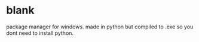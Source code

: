 # blank
package manager for windows. made in python but compiled to .exe so you dont need to install python.
